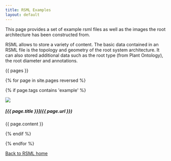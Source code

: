 ```yaml
---
title: RSML Examples
layout: default
---
```


This page provides a set of example rsml files as well as the images the root architecture has been constructed from.
                                   
RSML allows to store a variety of content. The basic data contained in an RSML file is the topology and geometry of the root system architecture. It can also stored additional data such as the root type (from Plant Ontology), the root diameter and annotations.

[//]: # (list pages with tags example using liquid markup)
                 
[//]: # (each page should have a xxx_tn.png image file in)
[comment]: <> (images/examples folder, with xxx the page title)


  {{ pages }}
  
  {% for page in site.pages reversed %}
  
  {% if page.tags contains 'example' %}
  
  <div class="example_block" markdown="1">
  
  <img src="/images/examples/{{ page.title }}_tn.png">
  
  <h5 markdown="1"> [{{ page.title }}]({{ page.url }}) </h5>
  
  {{ page.content }}
  
  </div>
  
  {% endif %}
  
  {% endfor %}

[Back to RSML home](index)